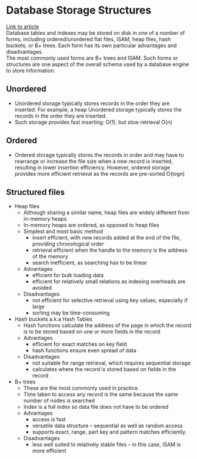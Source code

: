 # Database Storage Structures
[Link to article](https://en.wikipedia.org/wiki/Database_storage_structures)  
Database tables and indexes may be stored on disk in one of a number of forms, including ordered/unordered flat files, ISAM, heap files, hash buckets, or B+ trees. Each form has its own particular advantages and disadvantages.  
The most commonly used forms are B+ trees and ISAM. Such forms or structures are one aspect of the overall schema used by a database engine to store information.  
## Unordered
* Unordered storage typically stores records in the order they are inserted. For example, a heap Unordered storage typically stores the records in the order they are inserted. 
* Such storage provides fast inserting: O(1), but slow retrieval O(n)
## Ordered
* Ordered storage typically stores the records in order and may have to rearrange or increase the file size when a new record is inserted, resulting in lower insertion efficiency. However, ordered storage provides more efficient retrieval as the records are pre-sorted O(logn)
## Structured files
* Heap files
	* Although sharing a similar name, heap files are widely different from in-memory heaps. 
	* In-memory heaps are ordered, as opposed to heap files
	* Simplest and most basic method
		* insert efficient, with new records added at the end of the file, providing chronological order
		* retrieval efficient when the handle to the memory is the address of the memory
		* search inefficient, as searching has to be linear
	* Advantages
		* efficient for bulk loading data
		* efficient for relatively small relations as indexing overheads are avoided
	* Disadvantages
		* not efficient for selective retrieval using key values, especially if large
		* sorting may be time-consuming
* Hash buckets a.k.a Hash Tables
	* Hash functions calculate the address of the page in which the record is to be stored based on one or more fields in the record
	* Advantages
		* efficient for exact matches on key field
		* hash functions ensure even spread of data
	* Disadvantages
		* not suitable for range retrieval, which requires sequential storage
		* calculates where the record is stored based on fields in the record
* B+ trees
	* These are the most commonly used in practice.
	* Time taken to access any record is the same because the same number of nodes is searched
	* Index is a full index so data file does not have to be ordered
	* Advantages
		* access is fast
		* versatile data structure – sequential as well as random access
		* supports exact, range, part key and pattern matches efficiently.
	* Disadvantages
		* less well suited to relatively stable files – in this case, ISAM is more efficient